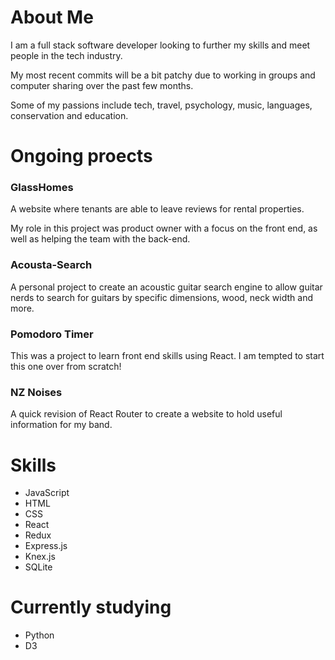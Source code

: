 # About Me

I am a full stack software developer looking to further my skills and meet people in the tech industry.

My most recent commits will be a bit patchy due to working in groups and computer sharing over the past few months.

Some of my passions include tech, travel, psychology, music, languages, conservation and education.

# Ongoing proects 

### GlassHomes 

A website where tenants are able to leave reviews for rental properties.  


My role in this project was product owner with a focus on the front end, as well as helping the team with the back-end.

### Acousta-Search

A personal project to create an acoustic guitar search engine to allow guitar nerds to search for guitars by specific dimensions, wood, neck width and more.

### Pomodoro Timer

This was a project to learn front end skills using React. I am tempted to start this one over from scratch!

### NZ Noises

A quick revision of React Router to create a website to hold useful information for my band.

# Skills 

 - JavaScript
 - HTML
 - CSS
 - React
 - Redux
 - Express.js
 - Knex.js
 - SQLite

# Currently studying

- Python
- D3

